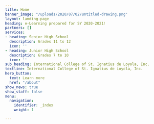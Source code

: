 ```yaml
---
title: Home
banner_image: "/uploads/2020/07/02/untitled-drawing.png"
layout: landing-page
heading: e-Learning prepared for SY 2020-2021!
partners: []
services:
- heading: Senior High School
  description: Grades 11 to 12
  icon: ''
- heading: Junior High School
  description: Grades 7 to 10
  icon: ''
sub_heading: International College of St. Ignatius de Loyola, Inc.
textline: International College of St. Ignatius de Loyola, Inc.
hero_button:
  text: Learn more
  href: "/about"
show_news: true
show_staff: false
menu:
  navigation:
    identifier: _index
    weight: 1

---
```

